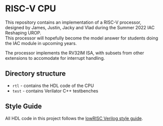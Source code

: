 # RISC-V CPU

This repository contains an implementation of a RISC-V processor, designed by James, Justin, Jacky and Vlad during
the Summer 2022 IAC Reshaping UROP.  
This processor will hopefully become the model answer for students doing the IAC module in upcoming years.  

The processor implements the RV32IM ISA, with subsets from other extensions to accomodate for interrupt handling.

## Directory structure
- ```rtl``` - contains the HDL code of the CPU
- ```test``` - contains Verilator C++ testbenches

## Style Guide
All HDL code in this project follows the [lowRISC Verilog style guide](https://github.com/lowRISC/style-guides/blob/master/VerilogCodingStyle.md).
